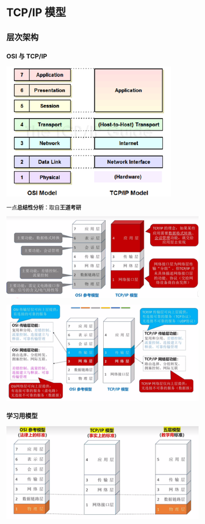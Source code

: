 # TCP/IP 模型

## 层次架构

### OSI 与 TCP/IP

<img src="TCP-IP.assets/image-20250406160542496.png" alt="image-20250406160542496" style="zoom: 67%;" />

一点**总结性分析**：取自**王道考研**

![image-20250406161324867](TCP-IP.assets/image-20250406161324867.png)

<img src="TCP-IP.assets/image-20250406162329421.png" alt="image-20250406162329421" style="zoom:50%;" />



### 学习用模型

<img src="TCP-IP.assets/image-20250406162646522.png" alt="image-20250406162646522" style="zoom:50%;" />







